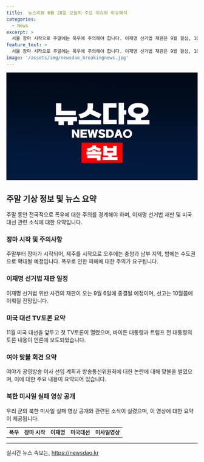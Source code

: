 ```yaml
---
title:  뉴스리뷰 6월 28일 오늘의 주요 이슈와 이슈해석
categories:
  - News
excerpt: >
  서울 장마 시작으로 주말에는 폭우에 주의해야 합니다. 이재명 선거법 재판은 9월 결심, 10월쯤 선고될 전망이고, 첫 TV토론에서는 어눌한 바이든과 노련한 트럼프의 경쟁이 전개되었습니다. 여야는 방송통신위원회 이사 선임 계획과 북한의 미사일 실패 영상을 두고 맞불을 벌였습니다. #폭우 #이재명 #미국대선 #미사일영상
feature_text: >
  서울 장마 시작으로 주말에는 폭우에 주의해야 합니다. 이재명 선거법 재판은 9월 결심, 10월쯤 선고될 전망이고, 첫 TV토론에서는 어눌한 바이든과 노련한 트럼프의 경쟁이 전개되었습니다. 여야는 방송통신위원회 이사 선임 계획과 북한의 미사일 실패 영상을 두고 맞불을 벌였습니다. #폭우 #이재명 #미국대선 #미사일영상
image: '/assets/img/newsdao_breakingnews.jpg'
---
```


<p><img src="/assets/img/newsdao_breakingnews.jpg" alt="implanttips 속보" /></p>

<h2 data-ke-size="size26">주말 기상 정보 및 뉴스 요약</h2>

<p data-ke-size="size16">주말 동안 전국적으로 폭우에 대한 주의를 경계해야 하며, 이재명 선거법 재판 및 미국 대선 관련 소식에 대한 요약입니다.</p>

<h3>장마 시작 및 주의사항</h3>

<p data-ke-size="size16">주말부터 장마가 시작되어, 제주를 시작으로 오후에는 충청과 남부 지역, 밤에는 수도권으로 확대될 예정입니다. 폭우로 인한 피해에 대한 주의가 요구됩니다.</p>

<h3>이재명 선거법 재판 일정</h3>

<p data-ke-size="size16">이재명 선거법 위반 사건의 재판이 오는 9월 6일에 종결될 예정이며, 선고는 10월쯤에 이뤄질 전망입니다.</p>

<h3>미국 대선 TV토론 요약</h3>

<p data-ke-size="size16">11월 미국 대선을 앞두고 첫 TV토론이 열렸으며, 바이든 대통령과 트럼프 전 대통령의 토론 내용이 언론에 보도되었습니다.</p>

<h3>여야 맞불 회견 요약</h3>

<p data-ke-size="size16">여야가 공영방송 이사 선임 계획과 방송통신위원회에 대한 논란에 대해 맞불을 벌였으며, 이에 대한 주요 내용이 요약되어 있습니다.</p>

<h3>북한 미사일 실패 영상 공개</h3>

<p data-ke-size="size16">우리 군의 북한 미사일 실패 영상 공개와 관련된 소식이 실렸으며, 이 영상에 대한 요약이 제공됩니다.</p>

<table>
  <tr>
    <td style="text-align: center; height: 17px;"><b>폭우</b></td>
    <td style="text-align: center; height: 17px;"><b>장마 시작</b></td>
    <td style="text-align: center; height: 17px;"><b>이재명</b></td>
    <td style="text-align: center; height: 17px;"><b>미국대선</b></td>
    <td style="text-align: center; height: 17px;"><b>미사일영상</b></td>
  </tr>
</table>

<hr>
실시간 뉴스 속보는, <a href="https://newsdao.kr" rel="dofollow">https://newsdao.kr</a>


